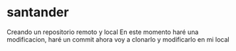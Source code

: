 # santander
Creando un repositorio remoto y local
En este momento haré una modificacion, haré un commit
ahora voy a clonarlo y modificarlo en mi local
